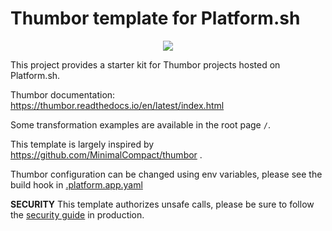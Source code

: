# Thumbor template for Platform.sh

<p align="center"><a href="https://console.platform.sh/projects/create-project/?template=https://github.com/vrobert78/platformsh-thumbor.git" target="_blank" title="Deploy with Platform.sh"><img src="https://platform.sh/images/deploy/deploy-button-lg-blue.svg"></a></p>

This project provides a starter kit for Thumbor projects hosted on Platform.sh.

Thumbor documentation: https://thumbor.readthedocs.io/en/latest/index.html

Some transformation examples are available in the root page `/`.

This template is largely inspired by https://github.com/MinimalCompact/thumbor .

Thumbor configuration can be changed using env variables, please see the build hook in [.platform.app.yaml](.platform.app.yaml)

**SECURITY** This template authorizes unsafe calls, please be sure to follow the [security guide](https://thumbor.readthedocs.io/en/latest/security.html) in production.
